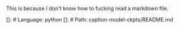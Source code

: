 This is because I don't know how to fucking read a markdown file.

[]: # Language: python
[]: # Path: caption-model-ckpts/README.md